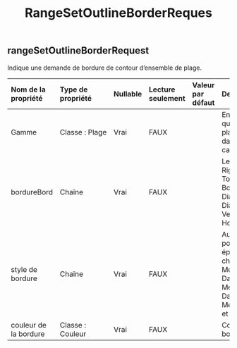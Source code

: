 ﻿---
title: RangeSetOutlineBorderReques
second_title: Aspose.Cells Cloud Documen
type: docs
url: /fr/specification/model/rangesetoutlineborderrequest/
description: "Aspose.Cells Spécification du modèle cloud : RangeSetOutlineBorderRequest. Gérez sans effort Excel et d'autres feuilles de calcul avec des fonctionnalités telles que l'ouverture, la génération, l'édition, le fractionnement, la fusion, la comparaison et la conversion."
kwords: Excel, Office, feuille de calcul, Cloud REST API, RangeSetOutlineBorderRequest
weight: 50
---
## **rangeSetOutlineBorderRequest**

 Indique une demande de bordure de contour d’ensemble de plage.

| Nom de la propriété| Type de propriété| Nullable| Lecture seulement| Valeur par défaut| Description|
|:- |:- |:- |:- |:- |:- |
| Gamme| Classe : Plage| Vrai| FAUX|| Encapsule l'objet qui représente une plage de cellules dans une feuille de calcul.|
| bordureBord| Chaîne| Vrai| FAUX|| LeftBorder, RightBorder, TopBorder, BottomBorder, DiagonalDown, DiagonalUp, Vertical et Horizontal.|
| style de bordure| Chaîne| Vrai| FAUX|| Aucun, fin, moyen, pointillé, pointillé, épais, double, cheveux, MediumDashed, DashDot, MediumDashDot, DashDotDot, MediumDashDotDot et SlantedDashDot.|
| couleur de la bordure| Classe : Couleur| Vrai| FAUX|| Couleur de la bordure.|

